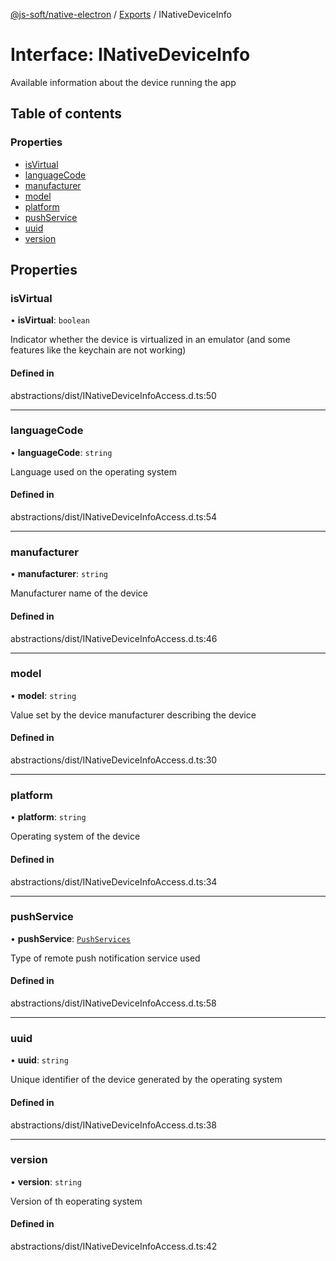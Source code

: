 [@js-soft/native-electron](../README.md) / [Exports](../modules.md) / INativeDeviceInfo

# Interface: INativeDeviceInfo

Available information about the device running the app

## Table of contents

### Properties

-   [isVirtual](INativeDeviceInfo.md#isvirtual)
-   [languageCode](INativeDeviceInfo.md#languagecode)
-   [manufacturer](INativeDeviceInfo.md#manufacturer)
-   [model](INativeDeviceInfo.md#model)
-   [platform](INativeDeviceInfo.md#platform)
-   [pushService](INativeDeviceInfo.md#pushservice)
-   [uuid](INativeDeviceInfo.md#uuid)
-   [version](INativeDeviceInfo.md#version)

## Properties

### isVirtual

• **isVirtual**: `boolean`

Indicator whether the device is virtualized in an emulator (and some features like the keychain are not working)

#### Defined in

abstractions/dist/INativeDeviceInfoAccess.d.ts:50

---

### languageCode

• **languageCode**: `string`

Language used on the operating system

#### Defined in

abstractions/dist/INativeDeviceInfoAccess.d.ts:54

---

### manufacturer

• **manufacturer**: `string`

Manufacturer name of the device

#### Defined in

abstractions/dist/INativeDeviceInfoAccess.d.ts:46

---

### model

• **model**: `string`

Value set by the device manufacturer describing the device

#### Defined in

abstractions/dist/INativeDeviceInfoAccess.d.ts:30

---

### platform

• **platform**: `string`

Operating system of the device

#### Defined in

abstractions/dist/INativeDeviceInfoAccess.d.ts:34

---

### pushService

• **pushService**: [`PushServices`](../enums/PushServices.md)

Type of remote push notification service used

#### Defined in

abstractions/dist/INativeDeviceInfoAccess.d.ts:58

---

### uuid

• **uuid**: `string`

Unique identifier of the device generated by the operating system

#### Defined in

abstractions/dist/INativeDeviceInfoAccess.d.ts:38

---

### version

• **version**: `string`

Version of th eoperating system

#### Defined in

abstractions/dist/INativeDeviceInfoAccess.d.ts:42
